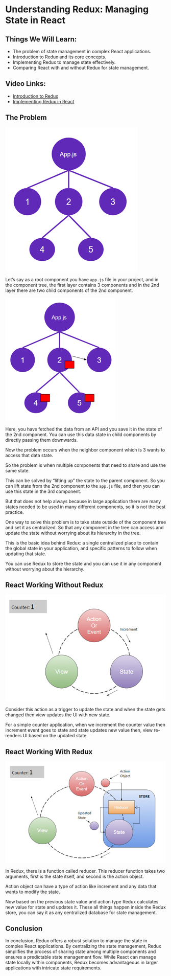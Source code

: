 # Understanding Redux: Managing State in React

## Things We Will Learn:

- The problem of state management in complex React applications.
- Introduction to Redux and its core concepts.
- Implementing Redux to manage state effectively.
- Comparing React with and without Redux for state management.

## Video Links:

- [Introduction to Redux](https://www.youtube.com/watch?v=_shA5Xwe8_4&t=6s)
- [Implementing Redux in React](https://www.youtube.com/watch?v=9boMnm5X9ak&list=PLC3y8-rFHvwheJHvseC3I0HuYI2f46oAK)

## The Problem

![Component Tree](../Images/component%20tree.png)

Let’s say as a root component you have `app.js` file in your project, and in the component tree, the first layer contains 3 components and in the 2nd layer there are two child components of the 2nd component.

![Component Tree 2](../Images/component%20tree2.png)

Here, you have fetched the data from an API and you save it in the state of the 2nd component. You can use this data state in child components by directly passing them downwards.

Now the problem occurs when the neighbor component which is 3 wants to access that data state.

So the problem is when multiple components that need to share and use the same state.

This can be solved by “lifting up” the state to the parent component. So you can lift state from the 2nd component to the `app.js` file, and then you can use this state in the 3rd component.

But that does not help always because in large application there are many states needed to be used in many different components, so it is not the best practice.

One way to solve this problem is to take state outside of the component tree and set it as centralized. So that any component in the tree can access and update the state without worrying about its hierarchy in the tree.

This is the basic idea behind Redux: a single centralized place to contain the global state in your application, and specific patterns to follow when updating that state.

You can use Redux to store the state and you can use it in any component without worrying about the hierarchy.

## React Working Without Redux

![React Without Redux](../Images/noredux.png)

Consider this action as a trigger to update the state and when the state gets changed then view updates the UI with new state.

For a simple counter application, when we increment the counter value then increment event goes to state and state updates new value then, view re-renders UI based on the updated state.

## React Working With Redux

![React With Redux](../Images/yesredux.png)

In Redux, there is a function called reducer. This reducer function takes two arguments, first is the state itself, and second is the action object.

Action object can have a type of action like increment and any data that wants to modify the state.

Now based on the previous state value and action type Redux calculates new value for state and updates it. These all things happen inside the Redux store, you can say it as any centralized database for state management.

## Conclusion

In conclusion, Redux offers a robust solution to manage the state in complex React applications. By centralizing the state management, Redux simplifies the process of sharing state among multiple components and ensures a predictable state management flow. While React can manage state locally within components, Redux becomes advantageous in larger applications with intricate state requirements.
